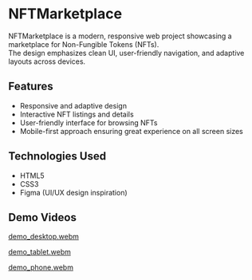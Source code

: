 # NFTMarketplace

NFTMarketplace is a modern, responsive web project showcasing a marketplace for Non-Fungible Tokens (NFTs).  
The design emphasizes clean UI, user-friendly navigation, and adaptive layouts across devices.

## Features

- Responsive and adaptive design  
- Interactive NFT listings and details  
- User-friendly interface for browsing NFTs  
- Mobile-first approach ensuring great experience on all screen sizes

## Technologies Used

- HTML5  
- CSS3  
- Figma (UI/UX design inspiration)

## Demo Videos

[demo_desktop.webm](https://github.com/user-attachments/assets/6434163e-817a-4273-a791-9caeafcaf54a)

[demo_tablet.webm](https://github.com/user-attachments/assets/d6a2b944-41b9-4bfe-8abb-cd9cb2e2d125)

[demo_phone.webm](https://github.com/user-attachments/assets/a72e940c-e1af-40fe-a743-ab78664b64de)
